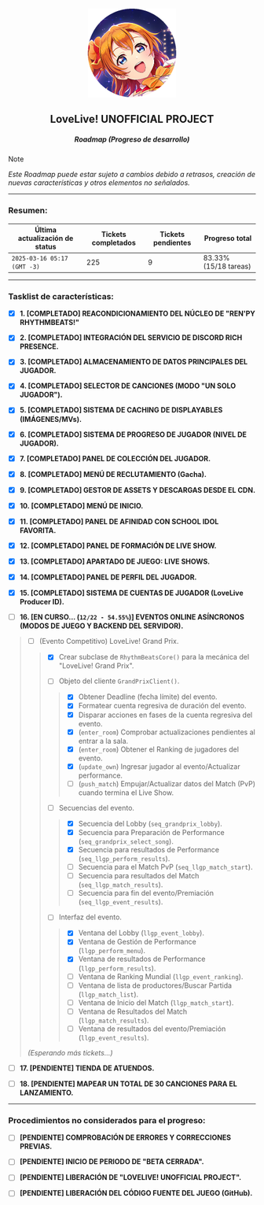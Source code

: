 <p align="center">
  <img width="180" height="180" src="https://github.com/CharlieFuu69/RenPy_RhythmBeats/blob/main/icons/llup_icon.png">
</p>

<h2 align="center"> LoveLive! UNOFFICIAL PROJECT </h2>
<h5 align="center"> Roadmap (Progreso de desarrollo) </h5>

> [!NOTE]
> _Este Roadmap puede estar sujeto a cambios debido a retrasos, creación de nuevas características y otros elementos no señalados._

---

### Resumen:

| Última actualización de status | Tickets completados | Tickets pendientes | Progreso total         |
|---|---|---|---|
| `2025-03-16 05:17 (GMT -3)`    | 225                 | 9                  | 83.33% (15/18 tareas)  |

---

### Tasklist de características:

- [x] **1. [COMPLETADO] REACONDICIONAMIENTO DEL NÚCLEO DE "REN'PY RHYTHMBEATS!"**

- [x] **2. [COMPLETADO] INTEGRACIÓN DEL SERVICIO DE DISCORD RICH PRESENCE.**

- [x] **3. [COMPLETADO] ALMACENAMIENTO DE DATOS PRINCIPALES DEL JUGADOR.**

- [x] **4. [COMPLETADO] SELECTOR DE CANCIONES (MODO "UN SOLO JUGADOR").**

- [x] **5. [COMPLETADO] SISTEMA DE CACHING DE DISPLAYABLES (IMÁGENES/MVs).**

- [x] **6. [COMPLETADO] SISTEMA DE PROGRESO DE JUGADOR (NIVEL DE JUGADOR).**

- [x] **7. [COMPLETADO] PANEL DE COLECCIÓN DEL JUGADOR.**

- [x] **8. [COMPLETADO] MENÚ DE RECLUTAMIENTO (Gacha).**

- [x] **9. [COMPLETADO] GESTOR DE ASSETS Y DESCARGAS DESDE EL CDN.**

- [x] **10. [COMPLETADO] MENÚ DE INICIO.**

- [x] **11. [COMPLETADO] PANEL DE AFINIDAD CON SCHOOL IDOL FAVORITA.**

- [x] **12. [COMPLETADO] PANEL DE FORMACIÓN DE LIVE SHOW.**

- [x] **13. [COMPLETADO] APARTADO DE JUEGO: LIVE SHOWS.**

- [x] **14. [COMPLETADO] PANEL DE PERFIL DEL JUGADOR.**

- [x] **15. [COMPLETADO] SISTEMA DE CUENTAS DE JUGADOR (LoveLive Producer ID).**

- [ ] **16. [EN CURSO... (`12/22 - 54.55%`)] EVENTOS ONLINE ASÍNCRONOS (MODOS DE JUEGO Y BACKEND DEL SERVIDOR).**
>
>    - [ ] (Evento Competitivo) LoveLive! Grand Prix.
>    >    - [x] Crear subclase de `RhythmBeatsCore()` para la mecánica del "LoveLive! Grand Prix".
>    >
>    >    - [ ] Objeto del cliente `GrandPrixClient()`.
>    >    >    - [x] Obtener Deadline (fecha límite) del evento.
>    >    >    - [x] Formatear cuenta regresiva de duración del evento.
>    >    >    - [x] Disparar acciones en fases de la cuenta regresiva del evento.
>    >    >    - [x] (`enter_room`) Comprobar actualizaciones pendientes al entrar a la sala.
>    >    >    - [x] (`enter_room`) Obtener el Ranking de jugadores del evento.
>    >    >    - [x] (`update_own`) Ingresar jugador al evento/Actualizar performance.
>    >    >    - [ ] (`push_match`) Empujar/Actualizar datos del Match (PvP) cuando termina el Live Show.
>    >
>    >    - [ ] Secuencias del evento.
>    >    >    - [x] Secuencia del Lobby (`seq_grandprix_lobby`).
>    >    >    - [x] Secuencia para Preparación de Performance (`seq_grandprix_select_song`).
>    >    >    - [x] Secuencia para resultados de Performance (`seq_llgp_perform_results`).
>    >    >    - [ ] Secuencia para el Match PvP (`seq_llgp_match_start`).
>    >    >    - [ ] Secuencia para resultados del Match (`seq_llgp_match_results`).
>    >    >    - [ ] Secuencia para fin del evento/Premiación (`seq_llgp_event_results`).
>    >
>    >    - [ ] Interfaz del evento.
>    >    >    - [x] Ventana del Lobby (`llgp_event_lobby`).
>    >    >    - [x] Ventana de Gestión de Performance (`llgp_perform_menu`).
>    >    >    - [x] Ventana de resultados de Performance (`llgp_perform_results`).
>    >    >    - [ ] Ventana de Ranking Mundial (`llgp_event_ranking`).
>    >    >    - [ ] Ventana de lista de productores/Buscar Partida (`llgp_match_list`).
>    >    >    - [ ] Ventana de Inicio del Match (`llgp_match_start`).
>    >    >    - [ ] Ventana de Resultados del Match (`llgp_match_results`).
>    >    >    - [ ] Ventana de resultados del evento/Premiación (`llgp_event_results`).
>
> _(Esperando más tickets...)_

- [ ] **17. [PENDIENTE] TIENDA DE ATUENDOS.**

- [ ] **18. [PENDIENTE] MAPEAR UN TOTAL DE 30 CANCIONES PARA EL LANZAMIENTO.**

---

### Procedimientos no considerados para el progreso:

- [ ] **[PENDIENTE] COMPROBACIÓN DE ERRORES Y CORRECCIONES PREVIAS.**

- [ ] **[PENDIENTE] INICIO DE PERIODO DE "BETA CERRADA".**

- [ ] **[PENDIENTE] LIBERACIÓN DE "LOVELIVE! UNOFFICIAL PROJECT".**

- [ ] **[PENDIENTE] LIBERACIÓN DEL CÓDIGO FUENTE DEL JUEGO (GitHub).**
